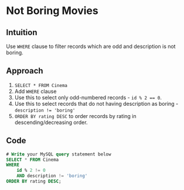 # Not Boring Movies
## Intuition
Use `WHERE` clause to filter records which are odd and description is not boring.

## Approach
1. `SELECT * FROM Cinema`
2. Add `WHERE` clause
3. Use this to select only odd-numbered records - `id % 2 == 0`.
4. Use this to select records that do not having description as boring - `description != 'boring'`
5. `ORDER BY rating DESC` to order records by rating in descending/decreasing order.

## Code
```sql
# Write your MySQL query statement below
SELECT * FROM Cinema
WHERE
    id % 2 != 0
    AND description != 'boring'
ORDER BY rating DESC;
```
